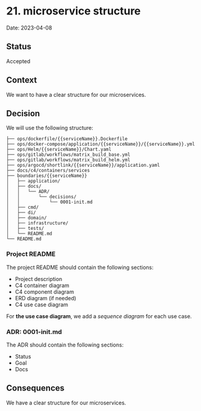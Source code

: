 # 21. microservice structure

Date: 2023-04-08

## Status

Accepted

## Context

We want to have a clear structure for our microservices.

## Decision

We will use the following structure:

```
├── ops/dockerfile/{{serviceName}}.Dockerfile
├── ops/docker-compose/application/{{serviceName}}/{{serviceName}}.yml
├── ops/Helm/{{serviceName}}/Chart.yaml
├── ops/gitlab/workflows/matrix_build_base.yml
├── ops/gitlab/workflows/matrix_build_helm.yml
├── ops/argocd/shortlink/{{serviceName}}/application.yaml
├── docs/c4/containers/services
├── boundaries/{{serviceName}}
│   ├── application/
│   ├── docs/
│   │   └── ADR/
│   │       └── decisions/
│   │           └── 0001-init.md
│   ├── cmd/
│   ├── di/
│   ├── domain/
│   ├── infrastructure/
│   ├── tests/
│   └── README.md
└── README.md
```

### Project README

The project README should contain the following sections:

- Project description
- C4 container diagram
- C4 component diagram
- ERD diagram (if needed)
- C4 use case diagram

For **the use case diagram**, we add a _sequence diagram_ for each use case.

### ADR: 0001-init.md

The ADR should contain the following sections:

- Status
- Goal
- Docs

## Consequences

We have a clear structure for our microservices.

